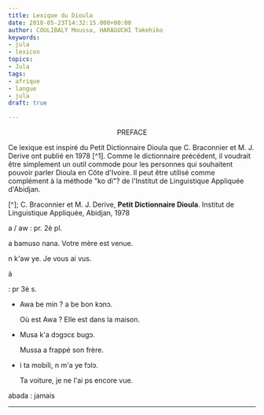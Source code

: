 ```yaml
---
title: Lexique du Dioula
date: 2018-05-23T14:32:15.000+00:00
author: COULIBALY Moussa, HARAGUCHI Takehiko
keywords:
- jula
- lexicon
topics:
- Jula
tags:
- afrique
- langue
- jula
draft: true

---
```

<p style="text-align: center;">PREFACE</p>

Ce lexique est inspiré du Petit Dictionnaire Dioula que C. Braconnier et M. J. Derive ont publié en 1978 [^1].  Comme le dictionnaire précédent, il voudrait être simplement un outil commode pour les personnes qui souhaitent pouvoir parler Dioula en Côte d'Ivoire. Il peut être utilisé comme complément à la méthode "ko dì"? de l'Institut de Linguistique Appliquée d'Abidjan.

[^]; C. Braconnier et M. J. Derive, <b>Petit Dictionnaire Dioula</b>. Institut de Linguistique Appliquée, Abidjan, 1978

a / aw
: pr. 2è pl.

a bamuso nana.
Votre mère est venue.

n k'aw ye.
Je vous ai vus.

à

: pr 3è s.

* Awa be min ? a be bon kɔnɔ.

  Où est Awa ? Elle est dans la maison.
* Musa k'a dɔgɔcɛ bugɔ.

  Mussa a frappé son frère.
* i ta mobili, n m'a ye fɔlɔ.

  Ta voiture, je ne l'ai ps encore vue.

abada
: jamais

***